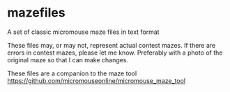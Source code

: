 # mazefiles
A set of classic micromouse maze files in text format

These files may, or may not, represent actual contest mazes. If there are errors in contest mazes, please let me know. Preferably with a photo of the original maze so that I can make changes.

These files are a companion to the maze tool https://github.com/micromouseonline/micromouse_maze_tool
